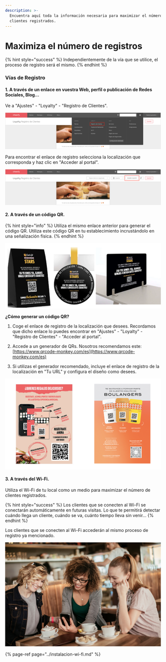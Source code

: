 ```yaml
---
description: >-
  Encuentra aquí toda la información necesaria para maximizar el número de
  clientes registrados.
---
```


# Maximiza el número de registros

{% hint style="success" %}
Independientemente de la vía que se utilice, el proceso de registro será el mismo.
{% endhint %}

### Vías de Registro

#### 1. A través de un enlace en vuestra Web, perfil o publicación de Redes Sociales, Blog...

Ve a "Ajustes" - "Loyalty" - "Registro de Clientes". 

![](../../.gitbook/assets/image%20%28158%29.png)

Para encontrar el enlace de registro selecciona la localización que corresponda y haz clic en "Acceder al portal". 

![](../../.gitbook/assets/image%20%28161%29.png)

#### 2. A través de un código QR.

{% hint style="info" %}
Utiliza el mismo enlace anterior para generar el código QR. Utiliza este código QR en tu establecimiento incrustándolo en una señalización física.
{% endhint %}

![](../../.gitbook/assets/image%20%2896%29.png)

**¿Cómo generar un código QR?**

1. Coge el enlace de registro de la localización que desees. Recordamos que dicho enlace lo puedes encontrar en "Ajustes" - "Loyalty" - "Registro de Clientes" - "Acceder al portal".

2. Accede a un generador de QRs. Nosotros recomendamos este: [https://www.qrcode-monkey.com/es](https://www.qrcode-monkey.com/es)

3. Si utilizas el generador recomendado, incluye el enlace de registro de la localización en "Tu URL" y configura el diseño como desees.

![](../../.gitbook/assets/image%20%28153%29.png)

#### 3. A través del Wi-Fi.

Utiliza el Wi-Fi de tu local como un medio para maximizar el número de clientes registrados. 

{% hint style="success" %}
Los clientes que se conecten al Wi-Fi se conectarán automáticamente en futuras visitas. Lo que te permitirá detectar cuándo llega un cliente, cuándo se va, cuánto tiempo lleva sin venir...
{% endhint %}

Los clientes que se conecten al Wi-Fi accederán al mismo proceso de registro ya mencionado.

![](../../.gitbook/assets/image%20%28156%29.png)

{% page-ref page="../instalacion-wi-fi.md" %}

